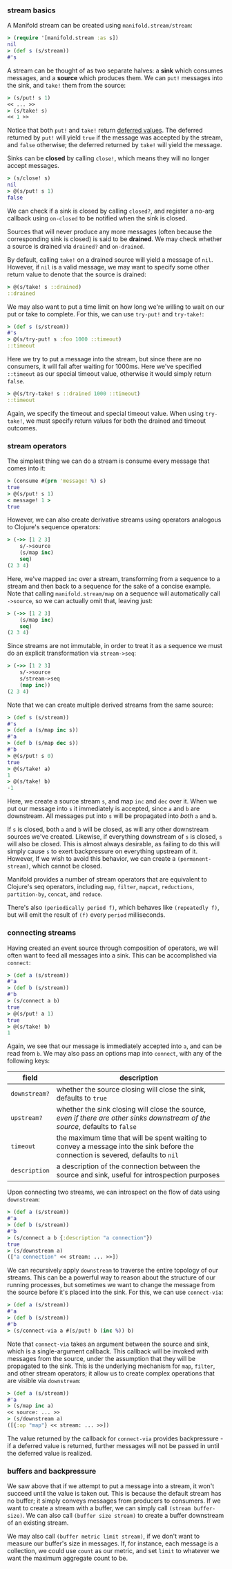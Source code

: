 ### stream basics

A Manifold stream can be created using `manifold.stream/stream`:

```clj
> (require '[manifold.stream :as s])
nil
> (def s (s/stream))
#'s
```

A stream can be thought of as two separate halves: a **sink**  which consumes messages, and a **source**  which produces them.  We can `put!` messages into the sink, and `take!` them from the source:

```clj
> (s/put! s 1)
<< ... >>
> (s/take! s)
<< 1 >>
```

Notice that both `put!` and `take!` return [deferred values](/docs/deferred.md).  The deferred returned by `put!` will yield `true` if the message was accepted by the stream, and `false` otherwise; the deferred returned by `take!` will yield the message.

Sinks can be **closed** by calling `close!`, which means they will no longer accept messages.

```clj
> (s/close! s)
nil
> @(s/put! s 1)
false
```

We can check if a sink is closed by calling `closed?`, and register a no-arg callback using `on-closed` to be notified when the sink is closed.

Sources that will never produce any more messages (often because the corresponding sink is closed) is said to be **drained**.  We may check whether a source is drained via `drained?` and `on-drained`.

By default, calling `take!` on a drained source will yield a message of `nil`.  However, if `nil` is a valid message, we may want to specify some other return value to denote that the source is drained:

```clj
> @(s/take! s ::drained)
::drained
```

We may also want to put a time limit on how long we're willing to wait on our put or take to complete.  For this, we can use `try-put!` and `try-take!`:

```clj
> (def s (s/stream))
#'s
> @(s/try-put! s :foo 1000 ::timeout)
::timeout
```

Here we try to put a message into the stream, but since there are no consumers, it will fail after waiting for 1000ms.  Here we've specified `::timeout` as our special timeout value, otherwise it would simply return `false`.

```clj
> @(s/try-take! s ::drained 1000 ::timeout)
::timeout
```

Again, we specify the timeout and special timeout value.  When using `try-take!`, we must specify return values for both the drained and timeout outcomes.

### stream operators

The simplest thing we can do a stream is consume every message that comes into it:

```clj
> (consume #(prn 'message! %) s)
true
> @(s/put! s 1)
< message! 1 >
true
```

However, we can also create derivative streams using operators analogous to Clojure's sequence operators:

```clj
> (->> [1 2 3]
    s/->source
    (s/map inc)
    seq)
(2 3 4)
```

Here, we've mapped `inc` over a stream, transforming from a sequence to a stream and then back to a sequence for the sake of a concise example.  Note that calling `manifold.stream/map` on a sequence will automatically call `->source`, so we can actually omit that, leaving just:

```clj
> (->> [1 2 3]
    (s/map inc)
    seq)
(2 3 4)
```

Since streams are not immutable, in order to treat it as a sequence we must do an explicit transformation via `stream->seq`:

```clj
> (->> [1 2 3]
    s/->source
    s/stream->seq
    (map inc))
(2 3 4)
```

Note that we can create multiple derived streams from the same source:

```clj
> (def s (s/stream))
#'s
> (def a (s/map inc s))
#'a
> (def b (s/map dec s))
#'b
> @(s/put! s 0)
true
> @(s/take! a)
1
> @(s/take! b)
-1
```

Here, we create a source stream `s`, and map `inc` and `dec` over it.  When we put our message into `s` it immediately is accepted, since `a` and `b` are downstream.  All messages put into `s` will be propagated into *both* `a` and `b`.

If `s` is closed, both `a` and `b` will be closed, as will any other downstream sources we've created.  Likewise, if everything downstream of `s` is closed, `s` will also be closed.  This is almost always desirable, as failing to do this will simply cause `s` to exert backpressure on everything upstream of it.  However, If we wish to avoid this behavior, we can create a `(permanent-stream)`, which cannot be closed.

Manifold provides a number of stream operators that are equivalent to Clojure's seq operators, including `map`, `filter`, `mapcat`, `reductions`, `partition-by`, `concat`, and `reduce`.

There's also `(periodically period f)`, which behaves like `(repeatedly f)`, but will emit the result of `(f)` every `period` milliseconds.


### connecting streams

Having created an event source through composition of operators, we will often want to feed all messages into a sink.  This can be accomplished via `connect`:

```clj
> (def a (s/stream))
#'a
> (def b (s/stream))
#'b
> (s/connect a b)
true
> @(s/put! a 1)
true
> @(s/take! b)
1
```

Again, we see that our message is immediately accepted into `a`, and can be read from `b`.  We may also pass an options map into `connect`, with any of the following keys:

| field | description |
|-------|-------------|
| `downstream?` | whether the source closing will close the sink, defaults to `true` |
| `upstream?` | whether the sink closing will close the source, *even if there are other sinks downstream of the source*, defaults to `false` |
| `timeout` | the maximum time that will be spent waiting to convey a message into the sink before the connection is severed, defaults to `nil` |
| `description` | a description of the connection between the source and sink, useful for introspection purposes |

Upon connecting two streams, we can introspect on the flow of data using `downstream`:

```clj
> (def a (s/stream))
#'a
> (def b (s/stream))
#'b
> (s/connect a b {:description "a connection"})
true
> (s/downstream a)
(["a connection" << stream: ... >>])
```

We can recursively apply `downstream` to traverse the entire topology of our streams.  This can be a powerful way to reason about the structure of our running processes, but sometimes we want to change the message from the source before it's placed into the sink.  For this, we can use `connect-via`:

```clj
> (def a (s/stream))
#'a
> (def b (s/stream))
#'b
> (s/connect-via a #(s/put! b (inc %)) b)
```

Note that `connect-via` takes an argument between the source and sink, which is a single-argument callback.  This callback will be invoked with messages from the source, under the assumption that they will be propagated to the sink.  This is the underlying mechanism for `map`, `filter`, and other stream operators; it allow us to create complex operations that are visible via `downstream`:

```clj
> (def a (s/stream))
#'a
> (s/map inc a)
<< source: ... >>
> (s/downstream a)
([{:op "map"} << stream: ... >>])
```

The value returned by the callback for `connect-via` provides backpressure - if a deferred value is returned, further messages will not be passed in until the deferred value is realized.

### buffers and backpressure

We saw above that if we attempt to put a message into a stream, it won't succeed until the value is taken out.  This is because the default stream has no buffer; it simply conveys messages from producers to consumers.  If we want to create a stream with a buffer, we can simply call `(stream buffer-size)`.  We can also call `(buffer size stream)` to create a buffer downstream of an existing stream.

We may also call `(buffer metric limit stream)`, if we don't want to measure our buffer's size in messages.  If, for instance, each message is a collection, we could use `count` as our metric, and set `limit` to whatever we want the maximum aggregate count to be.
